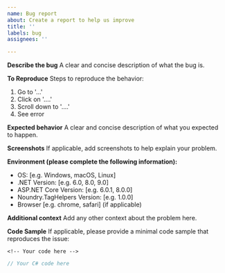 ```yaml
---
name: Bug report
about: Create a report to help us improve
title: ''
labels: bug
assignees: ''

---
```


**Describe the bug**
A clear and concise description of what the bug is.

**To Reproduce**
Steps to reproduce the behavior:
1. Go to '...'
2. Click on '....'
3. Scroll down to '....'
4. See error

**Expected behavior**
A clear and concise description of what you expected to happen.

**Screenshots**
If applicable, add screenshots to help explain your problem.

**Environment (please complete the following information):**
 - OS: [e.g. Windows, macOS, Linux]
 - .NET Version: [e.g. 6.0, 8.0, 9.0]
 - ASP.NET Core Version: [e.g. 6.0.1, 8.0.0]
 - Noundry.TagHelpers Version: [e.g. 1.0.0]
 - Browser [e.g. chrome, safari] (if applicable)

**Additional context**
Add any other context about the problem here.

**Code Sample**
If applicable, please provide a minimal code sample that reproduces the issue:

```cshtml
<!-- Your code here -->
```

```csharp
// Your C# code here
```